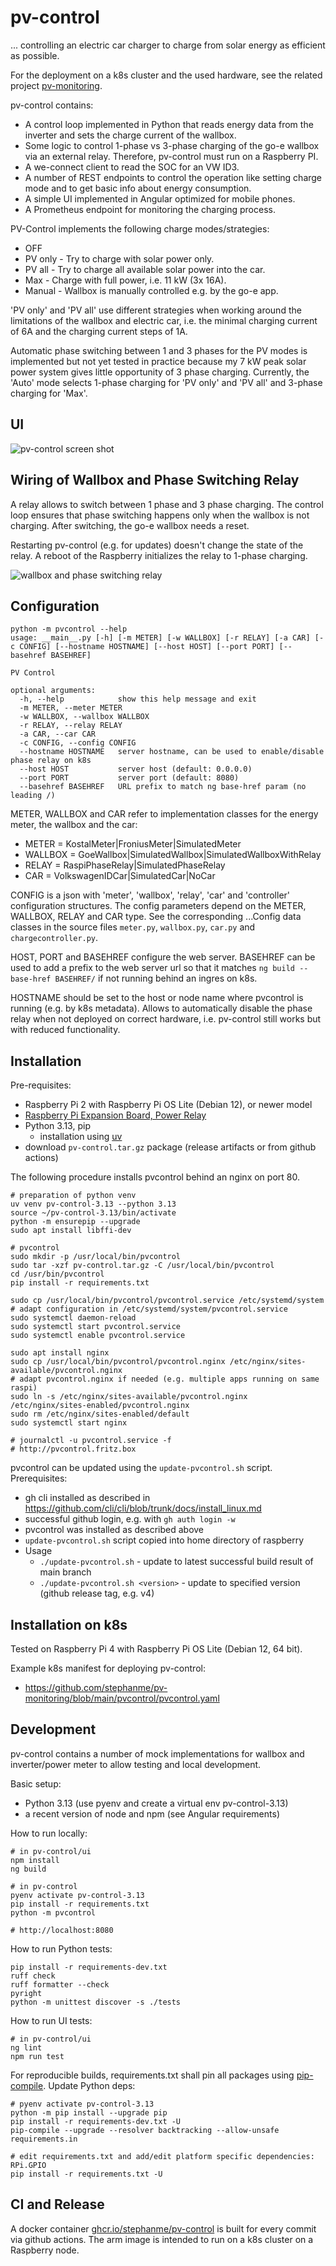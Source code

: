 # pv-control

... controlling an electric car charger to charge from solar energy as efficient as possible.

For the deployment on a k8s cluster and the used hardware, see the related project [pv-monitoring](https://github.com/stephanme/pv-monitoring).

pv-control contains:
- A control loop implemented in Python that reads energy data from the inverter and sets the charge current of the wallbox.
- Some logic to control 1-phase vs 3-phase charging of the go-e wallbox via an external relay. Therefore, pv-control must run on a Raspberry PI.
- A we-connect client to read the SOC for an VW ID3.
- A number of REST endpoints to control the operation like setting charge mode and to get basic info about energy consumption.
- A simple UI implemented in Angular optimized for mobile phones.
- A Prometheus endpoint for monitoring the charging process.

PV-Control implements the following charge modes/strategies:
- OFF
- PV only - Try to charge with solar power only.
- PV all - Try to charge all available solar power into the car.
- Max - Charge with full power, i.e. 11 kW (3x 16A).
- Manual - Wallbox is manually controlled e.g. by the go-e app.

'PV only' and 'PV all' use different strategies when working around the limitations of the wallbox and electric car, i.e. the minimal charging current of 6A and the charging current steps of 1A.

Automatic phase switching between 1 and 3 phases for the PV modes is implemented but not yet tested in practice because my 7 kW peak solar power system gives little opportunity of 3 phase charging. Currently, the 'Auto' mode selects 1-phase charging for 'PV only' and 'PV all' and 3-phase charging for 'Max'.

## UI

![pv-control screen shot](pvcontrol-screenshot.jpg)

## Wiring of Wallbox and Phase Switching Relay

A relay allows to switch between 1 phase and 3 phase charging. The control loop ensures that phase switching happens only when the wallbox is not charging. After switching, the go-e wallbox needs a reset.

Restarting pv-control (e.g. for updates) doesn't change the state of the relay. A reboot of the Raspberry initializes the relay to 1-phase charging.

![wallbox and phase switching relay](wallbox.png)

## Configuration

```
python -m pvcontrol --help
usage: __main__.py [-h] [-m METER] [-w WALLBOX] [-r RELAY] [-a CAR] [-c CONFIG] [--hostname HOSTNAME] [--host HOST] [--port PORT] [--basehref BASEHREF]

PV Control

optional arguments:
  -h, --help            show this help message and exit
  -m METER, --meter METER
  -w WALLBOX, --wallbox WALLBOX
  -r RELAY, --relay RELAY
  -a CAR, --car CAR
  -c CONFIG, --config CONFIG
  --hostname HOSTNAME   server hostname, can be used to enable/disable phase relay on k8s
  --host HOST           server host (default: 0.0.0.0)
  --port PORT           server port (default: 8080)
  --basehref BASEHREF   URL prefix to match ng base-href param (no leading /)
```

METER, WALLBOX and CAR refer to implementation classes for the energy meter, the wallbox and the car:
- METER = KostalMeter|FroniusMeter|SimulatedMeter
- WALLBOX = GoeWallbox|SimulatedWallbox|SimulatedWallboxWithRelay
- RELAY = RaspiPhaseRelay|SimulatedPhaseRelay
- CAR = VolkswagenIDCar|SimulatedCar|NoCar

CONFIG is a json with 'meter', 'wallbox', 'relay', 'car' and 'controller' configuration structures. The config parameters depend on the METER, WALLBOX, RELAY and CAR type. See the corresponding ...Config data classes
in the source files `meter.py`, `wallbox.py`, `car.py` and `chargecontroller.py`.

HOST, PORT and BASEHREF configure the web server. BASEHREF can be used to add a prefix to the web server url so that it matches `ng build --base-href BASEHREF/` if not running behind an ingres on k8s.

HOSTNAME should be set to the host or node name where pvcontrol is running (e.g. by k8s metadata). Allows to automatically disable the phase relay when not deployed on correct hardware, i.e. pv-control still works but with
reduced functionality.

## Installation

Pre-requisites:
- Raspberry Pi 2 with Raspberry Pi OS Lite (Debian 12), or newer model
- [Raspberry Pi Expansion Board, Power Relay](https://www.waveshare.com/rpi-relay-board.htm)
- Python 3.13, pip
  - installation using [uv](https://docs.astral.sh/uv/getting-started/installation/)
- download `pv-control.tar.gz` package (release artifacts or from github actions)

The following procedure installs pvcontrol behind an nginx on port 80.

```
# preparation of python venv
uv venv pv-control-3.13 --python 3.13
source ~/pv-control-3.13/bin/activate
python -m ensurepip --upgrade
sudo apt install libffi-dev

# pvcontrol
sudo mkdir -p /usr/local/bin/pvcontrol
sudo tar -xzf pv-control.tar.gz -C /usr/local/bin/pvcontrol
cd /usr/bin/pvcontrol
pip install -r requirements.txt

sudo cp /usr/local/bin/pvcontrol/pvcontrol.service /etc/systemd/system
# adapt configuration in /etc/systemd/system/pvcontrol.service
sudo systemctl daemon-reload
sudo systemctl start pvcontrol.service
sudo systemctl enable pvcontrol.service

sudo apt install nginx
sudo cp /usr/local/bin/pvcontrol/pvcontrol.nginx /etc/nginx/sites-available/pvcontrol.nginx
# adapt pvcontrol.nginx if needed (e.g. multiple apps running on same raspi)
sudo ln -s /etc/nginx/sites-available/pvcontrol.nginx /etc/nginx/sites-enabled/pvcontrol.nginx
sudo rm /etc/nginx/sites-enabled/default
sudo systemctl start nginx

# journalctl -u pvcontrol.service -f
# http://pvcontrol.fritz.box
```

pvcontrol can be updated using the `update-pvcontrol.sh` script. Prerequisites:
- gh cli installed as described in https://github.com/cli/cli/blob/trunk/docs/install_linux.md
- successful github login, e.g. with `gh auth login -w`
- pvcontrol was installed as described above
- `update-pvcontrol.sh` script copied into home directory of raspberry
- Usage
  - `./update-pvcontrol.sh` - update to latest successful build result of main branch
  - `./update-pvcontrol.sh <version>` - update to specified version (github release tag, e.g. v4)

## Installation on k8s

Tested on Raspberry Pi 4 with Raspberry Pi OS Lite (Debian 12, 64 bit).

Example k8s manifest for deploying pv-control:
- https://github.com/stephanme/pv-monitoring/blob/main/pvcontrol/pvcontrol.yaml

## Development

pv-control contains a number of mock implementations for wallbox and inverter/power meter to allow testing and local development.

Basic setup:
- Python 3.13 (use pyenv and create a virtual env pv-control-3.13)
- a recent version of node and npm (see Angular requirements)

How to run locally:
```
# in pv-control/ui
npm install
ng build

# in pv-control
pyenv activate pv-control-3.13
pip install -r requirements.txt
python -m pvcontrol

# http://localhost:8080
```

How to run Python tests:
```
pip install -r requirements-dev.txt
ruff check
ruff formatter --check
pyright
python -m unittest discover -s ./tests
```

How to run UI tests:
```
# in pv-control/ui
ng lint
npm run test
```

For reproducible builds, requirements.txt shall pin all packages using [pip-compile](https://github.com/jazzband/pip-tools).
Update Python deps:
```
# pyenv activate pv-control-3.13
python -m pip install --upgrade pip
pip install -r requirements-dev.txt -U
pip-compile --upgrade --resolver backtracking --allow-unsafe requirements.in

# edit requirements.txt and add/edit platform specific dependencies: RPi.GPIO
pip install -r requirements.txt -U
```

## CI and Release

A docker container [ghcr.io/stephanme/pv-control](https://github.com/stephanme/pv-control/pkgs/container/pv-control) is built for every commit via github actions. The arm image is intended to run on a k8s cluster on a Raspberry node.
